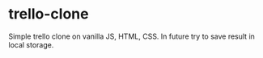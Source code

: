 # trello-clone
Simple trello clone on vanilla JS, HTML, CSS. In future try to save result in local storage.
